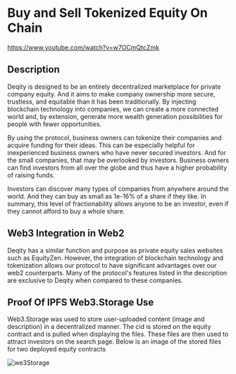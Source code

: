 # Buy and Sell Tokenized Equity On Chain
https://www.youtube.com/watch?v=w7OCmQtcZmk

## Description
Deqity is designed to be an entirely decentralized marketplace for private company equity. And it aims to make company ownership more secure, trustless, and equitable than it has been traditionally. By injecting blockchain technology into companies, we can create a more connected world and, by extension, generate more wealth generation possibilities for people with fewer opportunities. 

By using the protocol, business owners can tokenize their companies and acquire funding for their ideas. This can be especially helpful for inexperienced business owners who have never secured investors. And for the small companies, that may be overlooked by investors. Business owners can find investors from all over the globe and thus have a higher probability of raising funds.

Investors can discover many types of companies from anywhere around the world. And they can buy as small as 1e-16% of a share if they like. In summary, this level of fractionability allows anyone to be an investor, even if they cannot afford to buy a whole share.

## Web3 Integration in Web2 
Deqity has a similar function and purpose as private equity sales websites such as EquityZen. However, the integration of blockchain technology and tokenization allows our protocol to have significant advantages over our web2 counterparts. Many of the protocol's features listed in the description are exclusive to Deqity when compared to these companies. 

## Proof Of IPFS Web3.Storage Use
Web3.Storage was used to store user-uploaded content (image and description) in a decentralized manner. The cid is stored on the equity contract and is pulled when displaying the files. These files are then used to attract investors on the search page. Below is an image of the stored files for two deployed equity contracts

![we3Storage](https://user-images.githubusercontent.com/108776533/185771853-729b5466-c71c-437b-bceb-9fd3d329dd59.PNG)
